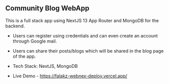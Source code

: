 
## Community Blog WebApp

This is a full stack app using NextJS 13 App Router and MongoDB for the backend.

- Users can register using credentials and can even create an account through Google mail.
  
- Users can share their posts/blogs which will be shared in the blog page of the app.


- Tech Stack: NextJS, MongoDB
- Live Demo - https://falakz-webnex-deploy.vercel.app/

  


